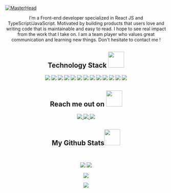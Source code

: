 [![MasterHead](https://firebasestorage.googleapis.com/v0/b/portfolio-e8f97.appspot.com/o/banner%20(1).png?alt=media&token=1d15addc-24b8-4b02-ba78-63bae7df1086)](https://github.com/bilalezzaaraoui)
<!--[![Anurag's GitHub stats](https://github-readme-stats.vercel.app/api?username=bilalezzaaraoui&show_icons=true&theme=radical)](https://github.com/anuraghazra/github-readme-stats)-->


 <p align="center">
  I'm a Front-end developer specialized in React JS and TypeScript/JavaScript. Motivated by building products that users love and writing code that is maintainable and easy to read. I hope to see real impact from the work that I take on. I am a team player who values great communication and learning new things. Don't hesitate to contact me  !
</p>  

<h2 align="center">Technology Stack <img src="https://firebasestorage.googleapis.com/v0/b/portfolio-e8f97.appspot.com/o/laptop.gif?alt=media&token=4d24e854-80ae-4763-9c1f-751b8dc9d960" width="50"></h2>


<p align="center">
<img src="https://img.shields.io/badge/TypeScript-007ACC?style=for-the-badge&logo=typescript&logoColor=white"/>
<img src="https://img.shields.io/badge/JavaScript-323330?style=for-the-badge&logo=javascript&logoColor=F7DF1E"/>
<img src="https://img.shields.io/badge/React-20232A?style=for-the-badge&logo=react&logoColor=61DAFB"/>
<img src="https://img.shields.io/badge/Redux-593D88?style=for-the-badge&logo=redux&logoColor=white"/>
<img src="https://img.shields.io/badge/styled--components-DB7093?style=for-the-badge&logo=styled-components&logoColor=white"/>
<img src="https://img.shields.io/badge/Sass-CC6699?style=for-the-badge&logo=sass&logoColor=white"/>
<img src="https://img.shields.io/badge/Tailwind_CSS-38B2AC?style=for-the-badge&logo=tailwind-css&logoColor=white"/>
 <img src="https://img.shields.io/badge/CSS3-1572B6?style=for-the-badge&logo=css3&logoColor=white"/>
 <img src="https://img.shields.io/badge/HTML5-E34F26?style=for-the-badge&logo=html5&logoColor=white"/>
 <img src="https://img.shields.io/badge/Jest-323330?style=for-the-badge&logo=Jest&logoColor=white"/>
 <img src="https://img.shields.io/badge/testing%20library-323330?style=for-the-badge&logo=testing-library&logoColor=red"/>
 <img src="https://img.shields.io/badge/Jest-323330?style=for-the-badge&logo=Jest&logoColor=white"/>
 <img src="https://img.shields.io/badge/Jest-323330?style=for-the-badge&logo=Jest&logoColor=white"/>
</p>

<h2 align="center">Reach me out on <img src="https://media0.giphy.com/media/jqNPzdTTxQfOgOqpO4/source.gif" width="50"></h2>

<p align="center">
<a href="mailto: ezzaafreelance@gmail.com">
 <img src="https://img.shields.io/badge/Gmail-D14836?style=for-the-badge&logo=gmail&logoColor=white"/>
</a>
<a href="https://www.linkedin.com/in/bilalezzaa/">
 <img src="https://img.shields.io/badge/LinkedIn-0077B5?style=for-the-badge&logo=linkedin&logoColor=white"/>
</a>
 <a href="https://www.upwork.com/freelancers/bilalezzaa">
 <img src="https://img.shields.io/badge/UpWork-6FDA44?style=for-the-badge&logo=Upwork&logoColor=white"/>
</a>
</p>

<h2 align="center">
  My Github Stats<img src="https://media.giphy.com/media/VgCDAzcKvsR6OM0uWg/giphy.gif" width="50">
</h2>
 
<br>

<p align = "center">
  <img  src = "https://github-readme-stats.vercel.app/api?username=bilalezzaaraoui&show_icons=true&theme=radical&line_height=27">
  <img src = "https://github-readme-stats.vercel.app/api/top-langs/?username=bilalezzaaraoui&hide=html,css&theme=radical">
</p>

<p align = "center">
 <img  src="https://github-readme-streak-stats.herokuapp.com/?user=bilalezzaaraoui&show_icons=true&locale=en&layout=compact&theme=radical&line_height=0" />
</p> 

<p align = "center">
 <img src="https://activity-graph.herokuapp.com/graph?username=bilalezzaaraoui&theme=redical">
</p> 


